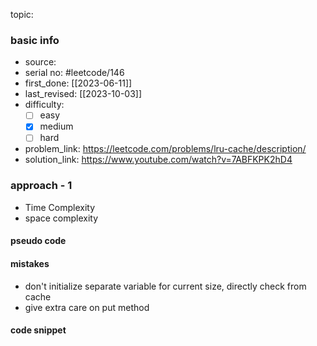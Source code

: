 topic:

### basic info
- source: 
- serial no: #leetcode/146
- first_done: [[2023-06-11]]
- last_revised: [[2023-10-03]]
- difficulty:
	- [ ] easy
	- [x] medium
	- [ ] hard
- problem_link: https://leetcode.com/problems/lru-cache/description/
- solution_link: https://www.youtube.com/watch?v=7ABFKPK2hD4

### approach - 1
- Time Complexity
- space complexity

#### pseudo code

#### mistakes
- don't initialize separate variable for current size, directly check from cache
- give extra care on put method
#### code snippet
```python

```